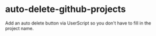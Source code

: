 # auto-delete-github-projects
Add an auto delete button via UserScript so you don't have to fill in the project name.

